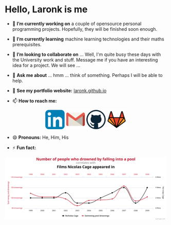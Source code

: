 # Hello, **Laronk** is me

- 🔭 **I’m currently working on** a couple of opensource personal programming projects. Hopefully, they will be finished soon enough.

- 🌱 **I’m currently learning** machine learning technologies and their maths prerequisites.
  
- 👯 **I’m looking to collaborate on** ... Well, I'm quite busy these days with the University work and stuff. Message me if you have an interesting idea for a project. We will see ...

<!-- - 🤔 I’m looking for help with ... -->

- 💬 **Ask me about** ... hmm ... think of something. Perhaps I will be able to help.

- 💎 **See my portfolio website:** [laronk.github.io](https://laronk.github.io)  

- 📫 **How to reach me:**

<p align="center">
  <a href="https://www.linkedin.com/in/jan-karpiuk"><img src="./social%20media%20icons/iconfinder_social_media_applications_14-linkedin_4102586.svg" alt="LinkedIn icon" width="60px"></a>
  <a href="mailto: karpiuk.janek@gmail.com" ><img src="./social%20media%20icons/iconfinder_gmail_1220367.svg" alt="Gmail icon" width="60px"></a>
  <a href="https://github.com/Laronk" ><img src="./social%20media%20icons/iconfinder_github_291716.svg" alt="GitHub icon" width="60px"></a>
  <a href="https://gitlab.com/Laronk"><img src="./social%20media%20icons/iconfinder_144_Gitlab_4519079.svg" alt="GitLab icon" width="60px"></a>
</p>
    
- 😄 **Pronouns:** He, Him, His

- ⚡ **Fun fact:**

[![Spurious correlations graphic](./other%20images/chart.svg)](https://tylervigen.com/spurious-correlations)
